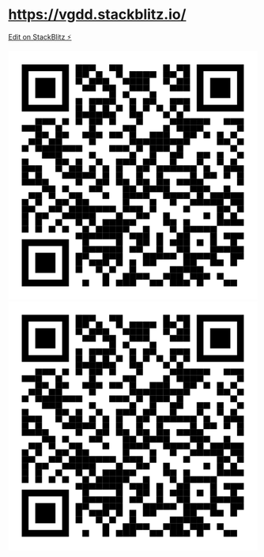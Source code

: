 # https://vgdd.stackblitz.io/

[Edit on StackBlitz ⚡️](https://stackblitz.com/edit/vgdd)


![Alt text](./src/qrcode.svg)
<img src="./src/qrcode.svg">